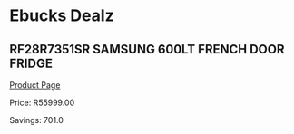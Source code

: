 
# Ebucks Dealz
## RF28R7351SR SAMSUNG 600LT FRENCH DOOR FRIDGE
[Product Page](https://www.ebucks.com/web/shop/productSelected.do?prodId=489090101&catId=704984344)

Price: R55999.00

Savings: 701.0


	